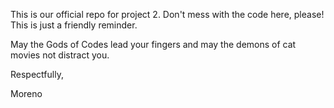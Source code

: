 This is our official repo for project 2. Don't mess with the code here, please!
This is just a friendly reminder.

May the Gods of Codes lead your fingers and may the demons of cat movies not distract you. 

Respectfully,

Moreno 